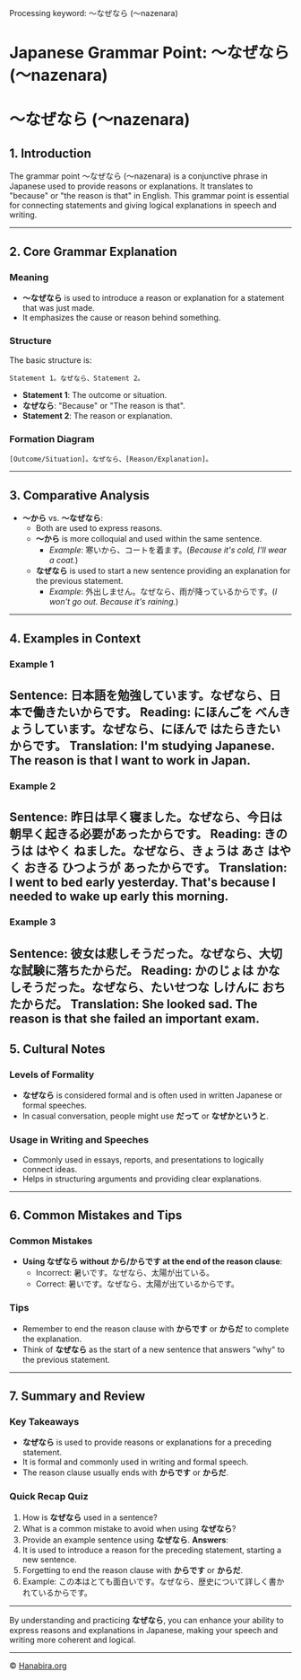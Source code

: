 Processing keyword: ～なぜなら (〜nazenara)
# Japanese Grammar Point: ～なぜなら (〜nazenara)
# ～なぜなら (〜nazenara)
## 1. Introduction
The grammar point ～なぜなら (〜nazenara) is a conjunctive phrase in Japanese used to provide reasons or explanations. It translates to "because" or "the reason is that" in English. This grammar point is essential for connecting statements and giving logical explanations in speech and writing.

---
## 2. Core Grammar Explanation
### Meaning
- **～なぜなら** is used to introduce a reason or explanation for a statement that was just made.
- It emphasizes the cause or reason behind something.
### Structure
The basic structure is:
```
Statement 1。なぜなら、Statement 2。
```
- **Statement 1**: The outcome or situation.
- **なぜなら**: "Because" or "The reason is that".
- **Statement 2**: The reason or explanation.
### Formation Diagram
```plaintext
[Outcome/Situation]。なぜなら、[Reason/Explanation]。
```
---
## 3. Comparative Analysis
- **～から** vs. **～なぜなら**:
  - Both are used to express reasons.
  - **～から** is more colloquial and used within the same sentence.
    - *Example*: 寒いから、コートを着ます。(*Because it's cold, I'll wear a coat.*)
  - **なぜなら** is used to start a new sentence providing an explanation for the previous statement.
    - *Example*: 外出しません。なぜなら、雨が降っているからです。(*I won't go out. Because it's raining.*)
---
## 4. Examples in Context
### Example 1
**Sentence**: 日本語を勉強しています。なぜなら、日本で働きたいからです。
**Reading**: にほんごを べんきょうしています。なぜなら、にほんで はたらきたいからです。
**Translation**: I'm studying Japanese. The reason is that I want to work in Japan.
---
### Example 2
**Sentence**: 昨日は早く寝ました。なぜなら、今日は朝早く起きる必要があったからです。
**Reading**: きのうは はやく ねました。なぜなら、きょうは あさ はやく おきる ひつようが あったからです。
**Translation**: I went to bed early yesterday. That's because I needed to wake up early this morning.
---
### Example 3
**Sentence**: 彼女は悲しそうだった。なぜなら、大切な試験に落ちたからだ。
**Reading**: かのじょは かなしそうだった。なぜなら、たいせつな しけんに おちたからだ。
**Translation**: She looked sad. The reason is that she failed an important exam.
---
## 5. Cultural Notes
### Levels of Formality
- **なぜなら** is considered formal and is often used in written Japanese or formal speeches.
- In casual conversation, people might use **だって** or **なぜかというと**.
### Usage in Writing and Speeches
- Commonly used in essays, reports, and presentations to logically connect ideas.
- Helps in structuring arguments and providing clear explanations.
---
## 6. Common Mistakes and Tips
### Common Mistakes
- **Using なぜなら without から/からです at the end of the reason clause**:
  - Incorrect: 暑いです。なぜなら、太陽が出ている。
  - Correct: 暑いです。なぜなら、太陽が出ているからです。
### Tips
- Remember to end the reason clause with **からです** or **からだ** to complete the explanation.
- Think of **なぜなら** as the start of a new sentence that answers "why" to the previous statement.
---
## 7. Summary and Review
### Key Takeaways
- **なぜなら** is used to provide reasons or explanations for a preceding statement.
- It is formal and commonly used in writing and formal speech.
- The reason clause usually ends with **からです** or **からだ**.
### Quick Recap Quiz
1. How is **なぜなら** used in a sentence?
2. What is a common mistake to avoid when using **なぜなら**?
3. Provide an example sentence using **なぜなら**.
**Answers**:
1. It is used to introduce a reason for the preceding statement, starting a new sentence.
2. Forgetting to end the reason clause with **からです** or **からだ**.
3. Example: この本はとても面白いです。なぜなら、歴史について詳しく書かれているからです。
---
By understanding and practicing **なぜなら**, you can enhance your ability to express reasons and explanations in Japanese, making your speech and writing more coherent and logical.


---

© [Hanabira.org](https://hanabira.org)
